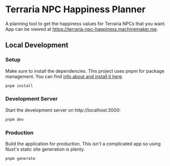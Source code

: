 # Terraria NPC Happiness Planner

A planning tool to get the happiness values for Terraria NPCs that you want.
App can be viewed at https://terraria-npc-happiness.machinemaker.me.

## Local Development

### Setup

Make sure to install the dependencies. This project uses pnpm for package management.
You can find [info about and install it here](https://pnpm.io/).

```bash
pnpm install
```

### Development Server

Start the development server on http://localhost:3000:

```bash
pnpm dev
```

### Production

Build the application for production. This isn't a complicated app so
using Nuxt's static site generation is plenty.

```bash
pnpm generate
```
